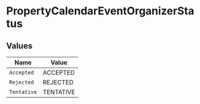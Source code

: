 # PropertyCalendarEventOrganizerStatus


## Values

| Name        | Value       |
| ----------- | ----------- |
| `Accepted`  | ACCEPTED    |
| `Rejected`  | REJECTED    |
| `Tentative` | TENTATIVE   |